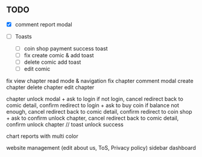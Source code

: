 ## TODO

+ [x] comment report modal

+ [ ] Toasts
  +  [ ] coin shop payment success toast
  +  [ ] fix create comic & add toast
  +  [ ] delete comic add toast
  +  [ ] edit comic 

fix view chapter read mode & navigation
fix chapter comment modal
create chapter
delete chapter
edit chapter

chapter unlock modal 
    + ask to login if not login, cancel redirect back to comic detail, confirm redirect to login
    + ask to buy coin if balance not enough, cancel redirect back to comic detail, confirm redirect to coin shop
    + ask to confirm unlock chapter, cancel redirect back to comic detail, confirm unlock chapter // toast unlock success

chart reports with multi color

website management (edit about us, ToS, Privacy policy)
sidebar dashboard